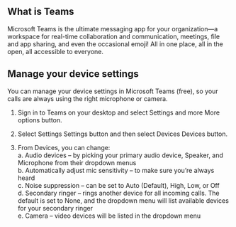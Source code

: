 ## What is Teams  
Microsoft Teams is the ultimate messaging app for your organization—a workspace for real-time collaboration and communication, meetings, file and app sharing, and even the occasional emoji! All in one place, all in the open, all accessible to everyone.  

## Manage your device settings  
You can manage your device settings in Microsoft Teams (free), so your calls are always using the right microphone or camera.  

1. Sign in to Teams on your desktop and select Settings and more More options button.  

2. Select Settings Settings button  and then select Devices Devices button.  

3. From Devices, you can change:  
  a. Audio devices – by picking your primary audio device, Speaker, and Microphone from their dropdown menus  
  b. Automatically adjust mic sensitivity – to make sure you’re always heard  
  c. Noise suppression – can be set to Auto (Default), High, Low, or Off  
  d. Secondary ringer – rings another device for all incoming calls. The default is set to None, and the dropdown menu will list available devices for your secondary ringer  
  e. Camera – video devices will be listed in the dropdown menu  
